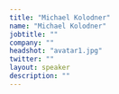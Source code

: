 ```yaml
---
title: "Michael Kolodner"
name: "Michael Kolodner"
jobtitle: ""
company: ""
headshot: "avatar1.jpg"
twitter: ""
layout: speaker
description: ""
---
```

